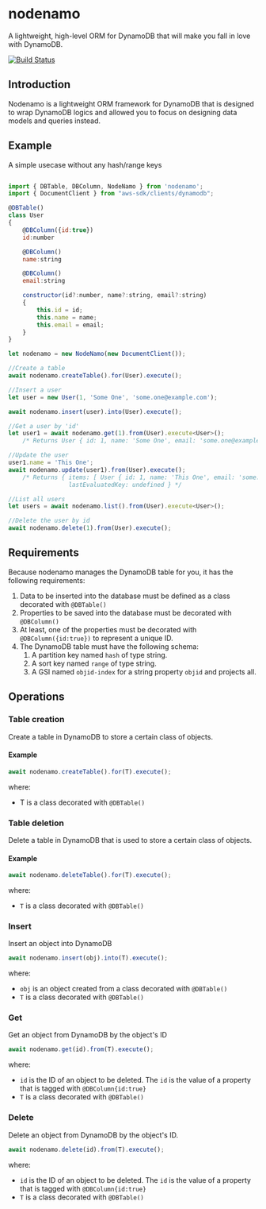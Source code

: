 # nodenamo
A lightweight, high-level ORM for DynamoDB that will make you fall in love with DynamoDB.


[![Build Status](https://img.shields.io/endpoint.svg?url=https%3A%2F%2Factions-badge.atrox.dev%2Fmappies%2Fnodenamo%2Fbadge&style=popout-square)](https://actions-badge.atrox.dev/mappies/nodenamo/goto)


## Introduction

Nodenamo is a lightweight ORM framework for DynamoDB that is designed to wrap DynamoDB logics and allowed you to focus on designing data models and queries instead. 

## Example

A simple usecase without any hash/range keys

```javascript

import { DBTable, DBColumn, NodeNamo } from 'nodenamo';
import { DocumentClient } from "aws-sdk/clients/dynamodb";

@DBTable()
class User
{
    @DBColumn({id:true})
    id:number

    @DBColumn()
    name:string

    @DBColumn()
    email:string

    constructor(id?:number, name?:string, email?:string)
    {
        this.id = id;
        this.name = name;
        this.email = email;
    }
}

let nodenamo = new NodeNamo(new DocumentClient());

//Create a table
await nodenamo.createTable().for(User).execute();

//Insert a user
let user = new User(1, 'Some One', 'some.one@example.com');

await nodenamo.insert(user).into(User).execute();

//Get a user by 'id'
let user1 = await nodenamo.get(1).from(User).execute<User>();  
    /* Returns User { id: 1, name: 'Some One', email: 'some.one@example.com' } */

//Update the user
user1.name = 'This One';
await nodenamo.update(user1).from(User).execute(); 
    /* Returns { items: [ User { id: 1, name: 'This One', email: 'some.one@example.com' } ],
                 lastEvaluatedKey: undefined } */

//List all users
let users = await nodenamo.list().from(User).execute<User>();

//Delete the user by id
await nodenamo.delete(1).from(User).execute();
```

## Requirements

Because nodenamo manages the DynamoDB table for you, it has the following requirements:

1. Data to be inserted into the database must be defined as a class decorated with `@DBTable()`
1. Properties to be saved into the database must be decorated with `@DBColumn()`
1. At least, one of the properties must be decorated with `@DBColumn({id:true})` to represent a unique ID.
1. The DynamoDB table must have the following schema:
    1. A partition key named `hash` of type string.
    1. A sort key named `range` of type string.
    1. A GSI named `objid-index` for a string property `objid` and projects all.

## Operations

### Table creation
Create a table in DynamoDB to store a certain class of objects.

#### Example

```javascript
await nodenamo.createTable().for(T).execute();
```
where:
 * T is a class decorated with `@DBTable()`

### Table deletion
Delete a table in DynamoDB that is used to store a certain class of objects.

#### Example

```javascript
await nodenamo.deleteTable().for(T).execute();
```
where:
 *  `T` is a class decorated with `@DBTable()`


### Insert

Insert an object into DynamoDB

```javascript
await nodenamo.insert(obj).into(T).execute();
```

where:
 * `obj` is an object created from a class decorated with `@DBTable()`
 * `T` is a class decorated with `@DBTable()`


### Get

Get an object from DynamoDB by the object's ID

```javascript
await nodenamo.get(id).from(T).execute();
```

where:
 * `id` is the ID of an object to be deleted.  The `id` is the value of a property that is tagged with `@DBColumn{id:true}`
 * `T` is a class decorated with `@DBTable()`

 ### Delete

Delete an object from DynamoDB by the object's ID.

```javascript
await nodenamo.delete(id).from(T).execute();
```

where:
 * `id` is the ID of an object to be deleted.  The `id` is the value of a property that is tagged with `@DBColumn{id:true}`
 * `T` is a class decorated with `@DBTable()`